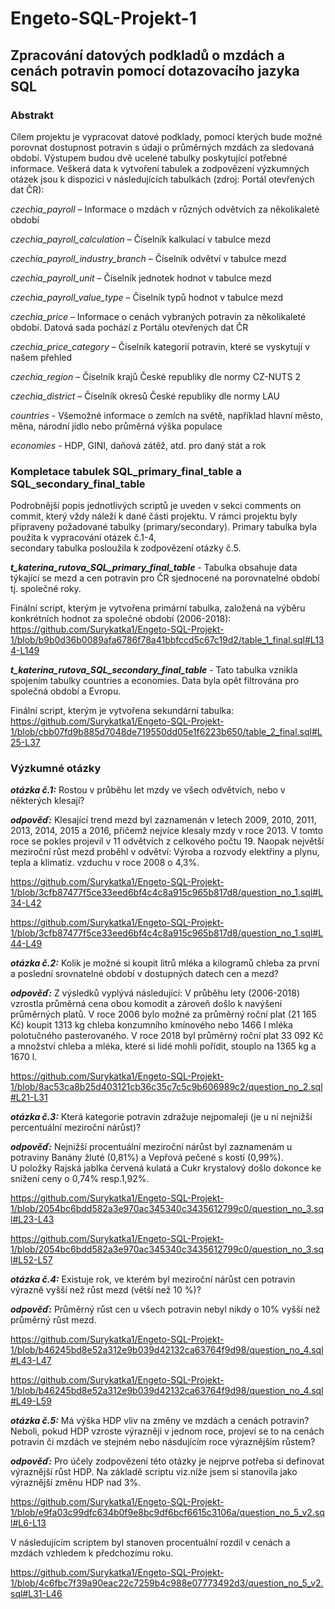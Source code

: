# Engeto-SQL-Projekt-1
## **Zpracování datových podkladů o mzdách a cenách potravin pomocí dotazovacího jazyka SQL**
### **Abstrakt**
Cílem projektu je vypracovat datové podklady, pomocí kterých bude možné porovnat dostupnost potravin s údaji o průměrných mzdách za sledovaná období.
Výstupem budou dvě ucelené tabulky poskytující potřebné informace.
Veškerá data k vytvoření tabulek a zodpovězení výzkumných otázek jsou k dispozici v následujících tabulkách (zdroj: Portál otevřených dat ČR):

  *czechia_payroll* – Informace o mzdách v různých odvětvích za několikaleté období
  
  *czechia_payroll_calculation* – Číselník kalkulací v tabulce mezd
  
  *czechia_payroll_industry_branch* – Číselník odvětví v tabulce mezd
  
  *czechia_payroll_unit* – Číselník jednotek hodnot v tabulce mezd
  
  *czechia_payroll_value_type* – Číselník typů hodnot v tabulce mezd
  
  *czechia_price* – Informace o cenách vybraných potravin za několikaleté období. Datová sada pochází z Portálu otevřených dat ČR
  
  *czechia_price_category* – Číselník kategorií potravin, které se vyskytují v našem přehled
  
  *czechia_region* – Číselník krajů České republiky dle normy CZ-NUTS 2
  
  *czechia_district* – Číselník okresů České republiky dle normy LAU
  
  *countries* - Všemožné informace o zemích na světě, například hlavní město, měna, národní jídlo nebo průměrná výška populace
  
  *economies* - HDP, GINI, daňová zátěž, atd. pro daný stát a rok


  ### **Kompletace tabulek SQL_primary_final_table a SQL_secondary_final_table**
  Podrobnější popis jednotlivých scriptů je uveden v sekci comments on commit, který vždy náleží k dané části projektu.
  V rámci projektu byly připraveny požadované tabulky (primary/secondary). Primary tabulka byla použita k vypracování otázek č.1-4,    
  secondary tabulka posloužila k zodpovězení otázky č.5.
  
   ***t_katerina_rutova_SQL_primary_final_table*** - Tabulka obsahuje data týkající se mezd a cen potravin pro ČR sjednocené na porovnatelné období tj. společné roky.

   Finální script, kterým je vytvořena primární tabulka, založená na výběru konkrétních hodnot za společné období (2006-2018):
   https://github.com/Surykatka1/Engeto-SQL-Projekt-1/blob/b9b0d36b0089afa6786f78a41bbfccd5c67c19d2/table_1_final.sql#L134-L149

   ***t_katerina_rutova_SQL_secondary_final_table*** - Tato tabulka vznikla spojením tabulky countries a economies. Data byla opět filtrována    pro společná období a Evropu. 

   Finální script, kterým je vytvořena sekundární tabulka:
   https://github.com/Surykatka1/Engeto-SQL-Projekt-1/blob/cbb07fd9b885d7048de719550dd05e1f6223b650/table_2_final.sql#L25-L37

   ### **Výzkumné otázky**
   ***otázka č.1:*** Rostou v průběhu let mzdy ve všech odvětvích, nebo v některých klesají?
   
   ***odpověď:*** Klesající trend mezd byl zaznamenán v letech 2009, 2010, 2011, 2013, 2014, 2015 a 2016, přičemž nejvíce klesaly mzdy v roce 2013. V tomto roce se pokles projevil v 11 odvětvích z celkového počtu 19. Naopak největší meziroční růst mezd proběhl v odvětví: Výroba a rozvody elektřiny a plynu, tepla a klimatiz. vzduchu v roce 2008 o 4,3%.
    
   https://github.com/Surykatka1/Engeto-SQL-Projekt-1/blob/3cfb87477f5ce33eed6bf4c4c8a915c965b817d8/question_no_1.sql#L34-L42
   
   https://github.com/Surykatka1/Engeto-SQL-Projekt-1/blob/3cfb87477f5ce33eed6bf4c4c8a915c965b817d8/question_no_1.sql#L44-L49
   
   
 ***otázka č.2:*** Kolik je možné si koupit litrů mléka a kilogramů chleba za první a poslední srovnatelné období v dostupných datech cen a mezd?

 ***odpověď:*** Z výsledků vyplývá následující: V průběhu lety (2006-2018) vzrostla průměrná cena obou komodit a zároveň došlo k navýšení průměrných platů.
 V roce 2006 bylo možné za průměrný roční plat (21 165 Kč) koupit 1313 kg chleba konzumního kmínového nebo 1466 l mléka polotučného pasterovaného.
 V roce 2018 byl průměrný roční plat 33 092 Kč a množství chleba a mléka, které si lidé mohli pořídit, stouplo na 1365 kg a 1670 l.

 https://github.com/Surykatka1/Engeto-SQL-Projekt-1/blob/8ac53ca8b25d403121cb36c35c7c5c9b606989c2/question_no_2.sql#L21-L31

 ***otázka č.3:*** Která kategorie potravin zdražuje nejpomaleji (je u ní nejnižší percentuální meziroční nárůst)?

 ***odpověď:*** Nejnižší procentuální meziroční nárůst byl zaznamenám u potraviny Banány žluté (0,81%) a Vepřová pečené s kostí (0,99%). <br>
 U položky Rajská jablka červená kulatá a Cukr krystalový došlo dokonce ke snížení ceny o 0,74% resp.1,92%.

 https://github.com/Surykatka1/Engeto-SQL-Projekt-1/blob/2054bc6bdd582a3e970ac345340c3435612799c0/question_no_3.sql#L23-L43

 https://github.com/Surykatka1/Engeto-SQL-Projekt-1/blob/2054bc6bdd582a3e970ac345340c3435612799c0/question_no_3.sql#L52-L57

 ***otázka č.4:*** Existuje rok, ve kterém byl meziroční nárůst cen potravin výrazně vyšší než růst mezd (větší než 10 %)?

 ***odpověď:*** Průměrný růst cen u všech potravin nebyl nikdy o 10% vyšší než průměrný růst mezd.

 https://github.com/Surykatka1/Engeto-SQL-Projekt-1/blob/b46245bd8e52a312e9b039d42132ca63764f9d98/question_no_4.sql#L43-L47

 https://github.com/Surykatka1/Engeto-SQL-Projekt-1/blob/b46245bd8e52a312e9b039d42132ca63764f9d98/question_no_4.sql#L49-L59

 ***otázka č.5:*** Má výška HDP vliv na změny ve mzdách a cenách potravin? Neboli, pokud HDP vzroste výrazněji v jednom roce, projeví se to na cenách potravin či mzdách ve stejném nebo násdujícím roce výraznějším růstem?

 ***odpověď:*** Pro účely zodpovězení této otázky je nejprve potřeba si definovat výraznější růst HDP. Na základě scriptu viz.níže jsem si stanovila jako výraznější změnu HDP nad 3%.<br>
 
 https://github.com/Surykatka1/Engeto-SQL-Projekt-1/blob/e9fa03c99dfc634b0f9e8bc9df6bcf6615c3106a/question_no_5_v2.sql#L6-L13
 
 V následujícím scriptem byl stanoven procentuální rozdíl v cenách a mzdách vzhledem k předchozímu roku.

 https://github.com/Surykatka1/Engeto-SQL-Projekt-1/blob/4c6fbc7f39a90eac22c7259b4c988e07773492d3/question_no_5_v2.sql#L31-L46
 



